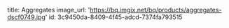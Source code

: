 title: Aggregates
image_url: 'https://bq.imgix.net/bq/products/aggregates-dscf0749.jpg'
id: 3c9450da-8409-4f45-adcd-7374fa793515
